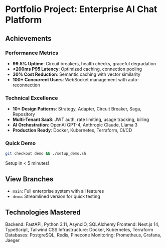 # Portfolio Project: Enterprise AI Chat Platform

## Achievements

### Performance Metrics
- **99.5% Uptime**: Circuit breakers, health checks, graceful degradation
- **<200ms P95 Latency**: Optimized caching, connection pooling
- **30% Cost Reduction**: Semantic caching with vector similarity
- **100+ Concurrent Users**: WebSocket management with auto-reconnection

### Technical Excellence
- **10+ Design Patterns**: Strategy, Adapter, Circuit Breaker, Saga, Repository
- **Multi-Tenant SaaS**: JWT auth, rate limiting, usage tracking, billing
- **AI Orchestration**: OpenAI GPT-4, Anthropic Claude, Llama 3
- **Production Ready**: Docker, Kubernetes, Terraform, CI/CD

### Quick Demo
```bash
git checkout demo && ./setup_demo.sh
```
Setup in < 5 minutes!

## View Branches
- `main`: Full enterprise system with all features
- `demo`: Streamlined version for quick testing

## Technologies Mastered
Backend: FastAPI, Python 3.11, AsyncIO, SQLAlchemy
Frontend: Next.js 14, TypeScript, Tailwind CSS
Infrastructure: Docker, Kubernetes, Terraform
Databases: PostgreSQL, Redis, Pinecone
Monitoring: Prometheus, Grafana, Jaeger
